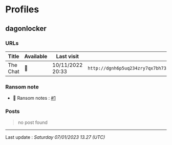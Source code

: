# Profiles

## **dagonlocker**


### URLs
| Title | Available | Last visit | fqdn | screen 
|---|---|---|---|---|
| The Chat | 🔴 | 10/11/2022 20:33 | `http://dgnh6p5uq234zry7qx7bh73hj5ht3jqisgfet6s7j7uyas5i46xfdkyd.onion` | ❌ | 


### Ransom note
* 📝 Ransom notes :  <a href="/ransomware_notes/dagonlocker/dagonlocker.html" target=_blank>#1</a> 

### Posts

> no post found


 --- 


Last update : _Saturday 07/01/2023 13.27 (UTC)_
